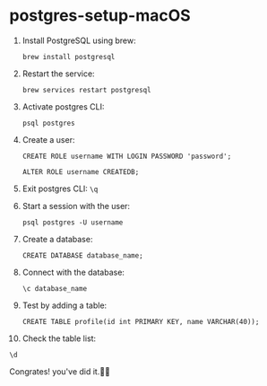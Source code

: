 # postgres-setup-macOS


1. Install PostgreSQL using brew:

   ```brew install postgresql```
2. Restart the service:

   ```brew services restart postgresql```

3. Activate postgres CLI:

    ```psql postgres```
4. Create a user:
   
    ```CREATE ROLE username WITH LOGIN PASSWORD 'password';```
   
     ```ALTER ROLE username CREATEDB;```

5. Exit postgres CLI:
      ```\q```

6. Start a session with the user:

   ```psql postgres -U username```
7. Create a database:
   
   ```CREATE DATABASE database_name;```

8. Connect with the database:

   ```\c database_name```
9. Test by adding a table:

   ```CREATE TABLE profile(id int PRIMARY KEY, name VARCHAR(40));```

10. Check the table list:

   ```\d```

Congrates! you've did it.👏😊
   
